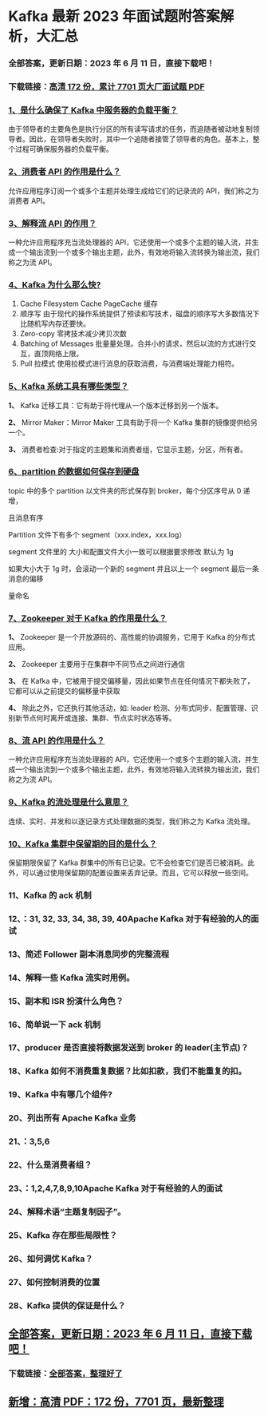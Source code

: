 # Kafka 最新 2023 年面试题附答案解析，大汇总

### 全部答案，更新日期：2023 年 6 月 11 日，直接下载吧！

### 下载链接：[高清 172 份，累计 7701 页大厂面试题 PDF](https://gitlab.gaorta.com/devteam/learning-journey/study-materials-collection/-/tree/master/docs/index.md)

### [1、是什么确保了 Kafka 中服务器的负载平衡？](https://gitlab.gaorta.com/devteam/learning-journey/study-materials-collection/-/tree/master/docs/Kafka/Kafka最新2021年面试题附答案解析，大汇总.md#1是什么确保了kafka中服务器的负载平衡)

由于领导者的主要角色是执行分区的所有读写请求的任务，而追随者被动地复制领导者。因此，在领导者失败时，其中一个追随者接管了领导者的角色。基本上，整个过程可确保服务器的负载平衡。

### [2、消费者 API 的作用是什么？](https://gitlab.gaorta.com/devteam/learning-journey/study-materials-collection/-/tree/master/docs/Kafka/Kafka最新2021年面试题附答案解析，大汇总.md#2消费者api的作用是什么)

允许应用程序订阅一个或多个主题并处理生成给它们的记录流的 API，我们称之为消费者 API。

### [3、解释流 API 的作用？](https://gitlab.gaorta.com/devteam/learning-journey/study-materials-collection/-/tree/master/docs/Kafka/Kafka最新2021年面试题附答案解析，大汇总.md#3解释流api的作用)

一种允许应用程序充当流处理器的 API，它还使用一个或多个主题的输入流，并生成一个输出流到一个或多个输出主题，此外，有效地将输入流转换为输出流，我们称之为流 API。

### [4、Kafka 为什么那么快?](https://gitlab.gaorta.com/devteam/learning-journey/study-materials-collection/-/tree/master/docs/Kafka/Kafka最新2021年面试题附答案解析，大汇总.md#4kafka为什么那么快)

1. Cache Filesystem Cache PageCache 缓存
2. 顺序写 由于现代的操作系统提供了预读和写技术，磁盘的顺序写大多数情况下比随机写内存还要快。
3. Zero-copy 零拷技术减少拷贝次数
4. Batching of Messages 批量量处理。合并小的请求，然后以流的方式进行交互，直顶网络上限。
5. Pull 拉模式 使用拉模式进行消息的获取消费，与消费端处理能力相符。

### [5、Kafka 系统工具有哪些类型？](https://gitlab.gaorta.com/devteam/learning-journey/study-materials-collection/-/tree/master/docs/Kafka/Kafka最新2021年面试题附答案解析，大汇总.md#5kafka系统工具有哪些类型)

**1、** Kafka 迁移工具：它有助于将代理从一个版本迁移到另一个版本。

**2、** Mirror Maker：Mirror Maker 工具有助于将一个 Kafka 集群的镜像提供给另一个。

**3、** 消费者检查:对于指定的主题集和消费者组，它显示主题，分区，所有者。

### [6、partition 的数据如何保存到硬盘](https://gitlab.gaorta.com/devteam/learning-journey/study-materials-collection/-/tree/master/docs/Kafka/Kafka最新2021年面试题附答案解析，大汇总.md#6partition-的数据如何保存到硬盘)

topic 中的多个 partition 以文件夹的形式保存到 broker，每个分区序号从 0 递增，

且消息有序

Partition 文件下有多个 segment（xxx.index，xxx.log）

segment 文件里的 大小和配置文件大小一致可以根据要求修改 默认为 1g

如果大小大于 1g 时，会滚动一个新的 segment 并且以上一个 segment 最后一条消息的偏移

量命名

### [7、Zookeeper 对于 Kafka 的作用是什么？](https://gitlab.gaorta.com/devteam/learning-journey/study-materials-collection/-/tree/master/docs/Kafka/Kafka最新2021年面试题附答案解析，大汇总.md#7zookeeper对于kafka的作用是什么)

**1、** Zookeeper 是一个开放源码的、高性能的协调服务，它用于 Kafka 的分布式应用。

**2、** Zookeeper 主要用于在集群中不同节点之间进行通信

**3、** 在 Kafka 中，它被用于提交偏移量，因此如果节点在任何情况下都失败了，它都可以从之前提交的偏移量中获取

**4、** 除此之外，它还执行其他活动，如: leader 检测、分布式同步、配置管理、识别新节点何时离开或连接、集群、节点实时状态等等。

### [8、流 API 的作用是什么？](https://gitlab.gaorta.com/devteam/learning-journey/study-materials-collection/-/tree/master/docs/Kafka/Kafka最新2021年面试题附答案解析，大汇总.md#8流api的作用是什么)

一种允许应用程序充当流处理器的 API，它还使用一个或多个主题的输入流，并生成一个输出流到一个或多个输出主题，此外，有效地将输入流转换为输出流，我们称之为流 API。

### [9、Kafka 的流处理是什么意思？](https://gitlab.gaorta.com/devteam/learning-journey/study-materials-collection/-/tree/master/docs/Kafka/Kafka最新2021年面试题附答案解析，大汇总.md#9kafka的流处理是什么意思)

连续、实时、并发和以逐记录方式处理数据的类型，我们称之为 Kafka 流处理。

### [10、Kafka 集群中保留期的目的是什么？](https://gitlab.gaorta.com/devteam/learning-journey/study-materials-collection/-/tree/master/docs/Kafka/Kafka最新2021年面试题附答案解析，大汇总.md#10kafka集群中保留期的目的是什么)

保留期限保留了 Kafka 群集中的所有已记录。它不会检查它们是否已被消耗。此外，可以通过使用保留期的配置设置来丢弃记录。而且，它可以释放一些空间。

### 11、Kafka 的 ack 机制

### 12、：31, 32, 33, 34, 38, 39, 40Apache Kafka 对于有经验的人的面试

### 13、简述 Follower 副本消息同步的完整流程

### 14、解释一些 Kafka 流实时用例。

### 15、副本和 ISR 扮演什么角色？

### 16、简单说一下 ack 机制

### 17、producer 是否直接将数据发送到 broker 的 leader(主节点)？

### 18、Kafka 如何不消费重复数据？比如扣款，我们不能重复的扣。

### 19、Kafka 中有哪几个组件?

### 20、列出所有 Apache Kafka 业务

### 21、：3,5,6

### 22、什么是消费者组？

### 23、：1,2,4,7,8,9,10Apache Kafka 对于有经验的人的面试

### 24、解释术语“主题复制因子”。

### 25、Kafka 存在那些局限性？

### 26、如何调优 Kafka？

### 27、如何控制消费的位置

### 28、Kafka 提供的保证是什么？

## [全部答案，更新日期：2023 年 6 月 11 日，直接下载吧！](https://gitlab.gaorta.com/devteam/learning-journey/study-materials-collection/-/tree/master/docs/daan.md)

### 下载链接：[全部答案，整理好了](https://gitlab.gaorta.com/devteam/learning-journey/study-materials-collection/-/tree/master/docs/daan.md)

## [新增：高清 PDF：172 份，7701 页，最新整理](https://gitlab.gaorta.com/devteam/learning-journey/study-materials-collection/-/tree/master/docs/daan.md)
